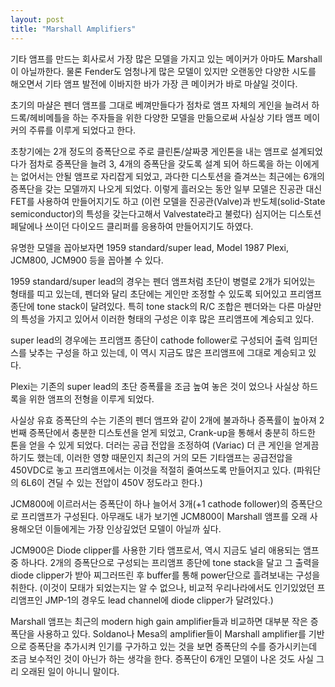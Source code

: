 ```yaml
---
layout: post
title: "Marshall Amplifiers"
---
```


기타 앰프를 만드는 회사로서 가장 많은 모델을 가지고 있는 메이커가
아마도 Marshall이 아닐까한다. 물론 Fender도 엄청나게 많은 모델이 있지만
오랜동안 다양한 시도를 해오면서 기타 앰프 발전에 이바지한 바가 가장 큰 메이커가
바로 마샬일 것이다.

초기의 마샬은 펜더 앰프를 그대로 베껴만들다가 점차로 앰프 자체의 게인을
늘려서 하드록/헤비메틀을 하는 주자들을 위한 다양한 모델을 만듦으로써
사실상 기타 앰프 메이커의 주류를 이루게 되었다고 한다.

초창기에는 2개 정도의 증폭단으로 주로 클린톤/살짜쿵 게인톤을 내는 앰프로
설계되었다가 점차로 증폭단을 늘려 3, 4개의 증폭단을 갖도록 설계 되어
하드록을 하는 이에게는 없어서는 안될 앰프로 자리잡게 되었고,
과다한 디스토션을 즐겨쓰는 최근에는 6개의 증폭단을 갖는 모델까지 나오게 되었다.
이렇게 흘러오는 동안 일부 모델은 진공관 대신 FET를 사용하여 만들어지기도 하고
(이런 모델을 진공관(Valve)과 반도체(solid-State semiconductor)의 특성을 갖는다고해서
Valvestate라고 불렀다) 심지어는 디스토션 페달에나 쓰이던 다이오드 클리퍼를 응용하여
만들어지기도 하였다.

유명한 모델을 꼽아보자면 1959 standard/super lead, Model 1987 Plexi,
JCM800, JCM900 등을 꼽아볼 수 있다.

1959 standard/super lead의 경우는 펜더 앰프처럼 초단이 병렬로 2개가 되어있는 형태를
띠고 있는데, 펜더와 달리 초단에는 게인만 조정할 수 있도록 되어있고
프리앰프 종단에 tone stack이 달려있다. 특히 tone stack의 R/C 조합은
펜더와는 다른 마샬만의 특성을 가지고 있어서 이러한 형태의 구성은
이후 많은 프리앰프에 계승되고 있다.

super lead의 경우에는 프리앰프 종단이 cathode follower로 구성되어
출력 임피던스를 낮추는 구성을 하고 있는데, 이 역시 지금도 많은
프리앰프에 그대로 계승되고 있다.

Plexi는 기존의 super lead의 초단 증폭률을 조금 높여 놓은 것이 었으나
사실상 하드록을 위한 앰프의 전형을 이루게 되었다.

사실상 유효 증폭단의 수는 기존의 펜더 앰프와 같이 2개에 불과하나
증폭률이 높아져 2번째 증폭단에서 충분한 디스토션을 얻게 되었고,
Crank-up을 통해서 충분히 하드한 톤을 얻을 수 있게 되었다.
더러는 공급 전압을 조정하여 (Variac) 더 큰 게인을 얻게끔 하기도 했는데,
이러한 영향 때문인지 최근의 거의 모든 기타앰프는 공급전압을 450VDC로 놓고
프리앰프에서는 이것을 적절히 줄여쓰도록 만들어지고 있다.
(파워단의 6L6이 견딜 수 있는 전압이 450V 정도라고 한다.)

JCM800에 이르러서는 증폭단이 하나 늘어서 3개(+1 cathode follower)의 증폭단으로
프리앰프가 구성된다. 아무래도 내가 보기엔 JCM800이 Marshall 앰프를 오래 사용해오던
이들에게는 가장 인상깊었던 모델이 아닐까 싶다.

JCM900은 Diode clipper를 사용한 기타 앰프로서, 역시 지금도 널리 애용되는
앰프 중 하나다. 2개의 증폭단으로 구성되는 프리앰프 종단에 tone stack을 달고
그 출력을 diode clipper가 받아 찌그러뜨린 후 buffer를 통해 power단으로
흘려보내는 구성을 취한다.
(이것이 모태가 되었는지는 알 수 없으나, 비교적 우리나라에서도 인기있었던
프리앰프인 JMP-1의 경우도 lead channel에 diode clipper가 달려있다.)

Marshall 앰프는 최근의 modern high gain amplifier들과 비교하면 대부분
작은 증폭단을 사용하고 있다. Soldano나 Mesa의 amplifier들이 Marshall
amplifier를 기반으로 증폭단을 추가시켜 인기를 구가하고 있는 것을 보면
증폭단의 수를 증가시키는데 조금 보수적인 것이 아닌가 하는 생각을 한다.
증폭단이 6개인 모델이 나온 것도 사실 그리 오래된 일이 아니니 말이다.

